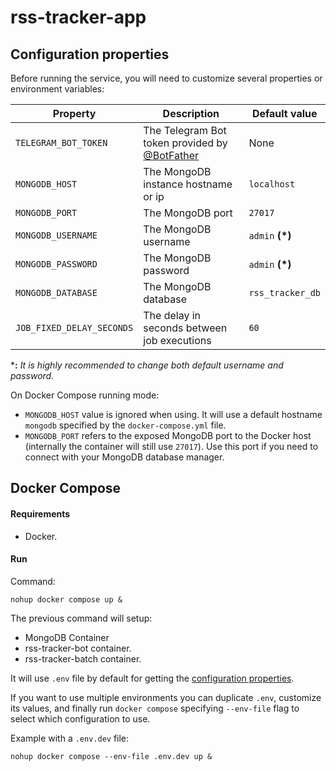 # rss-tracker-app

## Configuration properties

Before running the service, you will need to customize several properties or environment variables:

Property | Description | Default value
--|--|--
``TELEGRAM_BOT_TOKEN`` | The Telegram Bot token provided by [@BotFather](https://t.me/botfather) | None
``MONGODB_HOST`` | The MongoDB instance hostname or ip | ``localhost``
``MONGODB_PORT`` | The MongoDB port | ``27017``
``MONGODB_USERNAME`` | The MongoDB username | ``admin`` **(*)**
``MONGODB_PASSWORD`` | The MongoDB password | ``admin`` **(*)**
``MONGODB_DATABASE`` | The MongoDB database | ``rss_tracker_db``
``JOB_FIXED_DELAY_SECONDS`` | The delay in seconds between job executions | ``60``

***:** *It is highly recommended to change both default username and password.*

On Docker Compose running mode:
- ``MONGODB_HOST`` value is ignored when using. It will use a default hostname ``mongodb`` specified by the ``docker-compose.yml`` file. 
- ``MONGODB_PORT`` refers to the exposed MongoDB port to the Docker host (internally the container will still use ``27017``). Use this port if you need to connect with your MongoDB database manager.

## Docker Compose

#### Requirements

- Docker.

#### Run

Command:

```shell
nohup docker compose up &
```

The previous command will setup:
- MongoDB Container
- rss-tracker-bot container.
- rss-tracker-batch container.

It will use ``.env`` file by default for getting the [configuration properties](#configuration-properties).

If you want to use multiple environments you can duplicate ``.env``, customize its values, and finally run ``docker compose`` specifying ``--env-file`` flag  to select which configuration to use.

Example with a ``.env.dev`` file:

```shell
nohup docker compose --env-file .env.dev up &
```